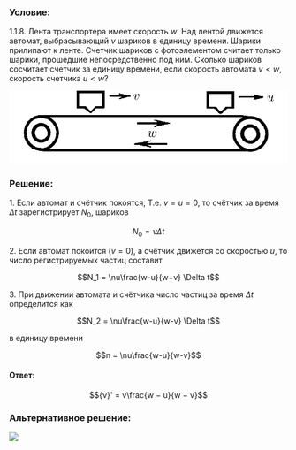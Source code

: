 ###  Условие: 

$1.1.8.$ Лента транспортера имеет скорость $w$. Над лентой движется автомат, выбрасывающий $\nu$ шариков в единицу времени. Шарики прилипают к ленте. Счетчик шариков с фотоэлементом считает только шарики, прошедшие непосредственно под ним. Сколько шариков сосчитает счетчик за единицу времени, если скорость автомата $v < w$, скорость счетчика $u < w$? 

![ К задаче 1.1.8 |893x233, 42%](../../img/1.1.8/statement.png)

###  Решение: 

1\. Если автомат и счётчик покоятся, T.e. $v=u=0$, то счётчик за время $\Delta t$ зарегистрирует $N_0$, шариков 

$$N_0 = \nu\Delta t$$ 

2\. Если автомат покоится ($v = 0$), a счётчик движется со скоростью $u$, то число регистрируемых частиц составит 

$$N_1 = \nu\frac{w-u}{w+v} \Delta t$$ 

3\. При движении автомата и счётчика число частиц за время $\Delta t$ определится как 

$$N_2 = \nu\frac{w-u}{w-v} \Delta t$$ 

в единицу времени 

$$n = \nu\frac{w-u}{w-v}$$ 

####  Ответ: 

$${ν}' = ν\frac{w − u}{w − v}$$

###  Альтернативное решение: 

![](https://www.youtube.com/embed/8D0V8NqOu-g) 

  

